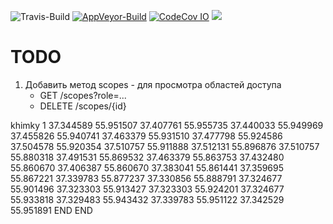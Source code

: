 ![Travis-Build](https://travis-ci.org/Pastor/modules.svg?branch=master)
[![AppVeyor-Build](https://ci.appveyor.com/api/projects/status/nh0txyxp5c3ho5h6?svg=true)](https://ci.appveyor.com/project/Pastor/modules)
[![CodeCov IO](https://codecov.io/github/Pastor/modules/coverage.svg?branch=master)](https://codecov.io/github/Pastor/modules?branch=master)
[![](https://images.microbadger.com/badges/image/pastorfreak/tileserver.svg)](https://microbadger.com/images/pastorfreak/tileserver)


# TODO
1. Добавить метод scopes - для просмотра областей доступа
    - GET    /scopes?role=...
    - DELETE /scopes/{id}




khimky
1
	37.344589	55.951507
	37.407761	55.955735
	37.440033	55.949969
	37.455826	55.940741
	37.463379	55.931510
	37.477798	55.924586
	37.504578	55.920354
	37.510757	55.911888
	37.512131	55.896876
	37.510757	55.880318
	37.491531	55.869532
	37.463379	55.863753
	37.432480	55.860670
	37.406387	55.860670
	37.383041	55.861441
	37.359695	55.867221
	37.339783	55.877237
	37.330856	55.888791
	37.324677	55.901496
	37.323303	55.913427
	37.323303	55.924201
	37.324677	55.933818
	37.329483	55.943432
	37.339783	55.951122
	37.342529	55.951891
END
END
